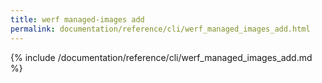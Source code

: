 ```yaml
---
title: werf managed-images add
permalink: documentation/reference/cli/werf_managed_images_add.html
---
```


{% include /documentation/reference/cli/werf_managed_images_add.md %}
